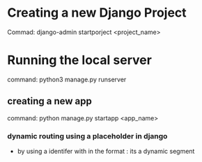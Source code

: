 # Creating a new Django Project 
Commad: django-admin startporject <project_name>

# Running the local server
command: python3 manage.py runserver

## creating a new app 
command: python manage.py startapp <app_name>

### dynamic routing using a placeholder in django
- by using a identifer with in the format : <identifier>
its a dynamic segment
